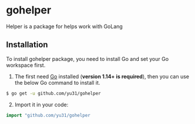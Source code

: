 # gohelper
Helper is a package for helps work with GoLang

## Installation

To install gohelper package, you need to install Go and set your Go workspace first.

1. The first need [Go](https://golang.org/) installed (**version 1.14+ is required**), then you can use the below Go command to install it.

```sh
$ go get -u github.com/yu31/gohelper
```

2. Import it in your code:

```go
import "github.com/yu31/gohelper
```
